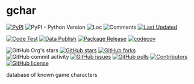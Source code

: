 # gchar

[![PyPI](https://img.shields.io/pypi/v/gchar)](https://pypi.org/project/gchar/)
![PyPI - Python Version](https://img.shields.io/pypi/pyversions/gchar)
![Loc](https://img.shields.io/endpoint?url=https://gist.githubusercontent.com/narugo1992/254442dea2e77cf46366df97f499242f/raw/loc.json)
![Comments](https://img.shields.io/endpoint?url=https://gist.githubusercontent.com/narugo1992/254442dea2e77cf46366df97f499242f/raw/comments.json)
[![Last Updated](https://img.shields.io/endpoint?url=https://gist.githubusercontent.com/narugo1992/254442dea2e77cf46366df97f499242f/raw/data_last_update.json)](https://huggingface.co/datasets/deepghs/game_characters)

[![Code Test](https://github.com/narugo1992/gchar/workflows/Code%20Test/badge.svg)](https://github.com/narugo1992/gchar/actions?query=workflow%3A%22Code+Test%22)
[![Data Publish](https://github.com/narugo1992/gchar/actions/workflows/data.yml/badge.svg)](https://github.com/narugo1992/gchar/actions/workflows/data.yml)
[![Package Release](https://github.com/narugo1992/gchar/workflows/Package%20Release/badge.svg)](https://github.com/narugo1992/gchar/actions?query=workflow%3A%22Package+Release%22)
[![codecov](https://codecov.io/gh/narugo1992/gchar/branch/main/graph/badge.svg?token=XJVDP4EFAT)](https://codecov.io/gh/narugo1992/gchar)

![GitHub Org's stars](https://img.shields.io/github/stars/narugo1992)
[![GitHub stars](https://img.shields.io/github/stars/narugo1992/gchar)](https://github.com/narugo1992/gchar/stargazers)
[![GitHub forks](https://img.shields.io/github/forks/narugo1992/gchar)](https://github.com/narugo1992/gchar/network)
![GitHub commit activity](https://img.shields.io/github/commit-activity/m/narugo1992/gchar)
[![GitHub issues](https://img.shields.io/github/issues/narugo1992/gchar)](https://github.com/narugo1992/gchar/issues)
[![GitHub pulls](https://img.shields.io/github/issues-pr/narugo1992/gchar)](https://github.com/narugo1992/gchar/pulls)
[![Contributors](https://img.shields.io/github/contributors/narugo1992/gchar)](https://github.com/narugo1992/gchar/graphs/contributors)
[![GitHub license](https://img.shields.io/github/license/narugo1992/gchar)](https://github.com/narugo1992/gchar/blob/master/LICENSE)

database of known game characters


